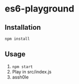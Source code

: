 # es6-playground
## Installation
`npm install`
## Usage
1. `npm start`
2. Play in src/index.js
3. assh0le
